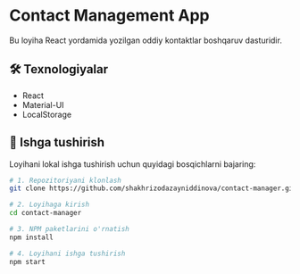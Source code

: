 # Contact Management App

Bu loyiha React yordamida yozilgan oddiy kontaktlar boshqaruv dasturidir.

## 🛠 Texnologiyalar
- React
- Material-UI
- LocalStorage

## 🚀 Ishga tushirish

Loyihani lokal ishga tushirish uchun quyidagi bosqichlarni bajaring:

```bash
# 1. Repozitoriyani klonlash
git clone https://github.com/shakhrizodazayniddinova/contact-manager.git

# 2. Loyihaga kirish
cd contact-manager

# 3. NPM paketlarini o'rnatish
npm install

# 4. Loyihani ishga tushirish
npm start
